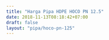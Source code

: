 ```yaml
---
title: "Harga Pipa HDPE HOCO PN 12.5"
date: 2018-11-13T08:18:42+07:00
draft: false
layout: "pipa/hoco-pn-125"
---
```


